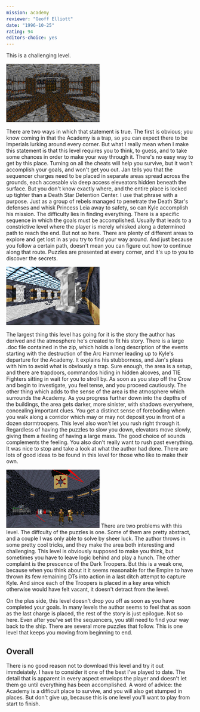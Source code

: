 ```yaml
---
mission: academy
reviewer: "Geoff Elliott"
date: "1996-10-25"
rating: 94
editors-choice: yes
---
```


This is a challenging level. 

![Academy screenshot #1](./academy1.png "One of the deep access elevators is located near the sewer system; but where is it?")

There are two ways in which that statement is true. The first is obvious; you know coming in that the Academy is a trap, so you can expect there to be Imperials lurking around every corner. But what I really mean when I make this statement is that this level requires you to think, to guess, and to take some chances in order to make your way through it. There's no easy way to get by this place. Turning on all the cheats will help you survive, but it won't accomplish your goals, and won't get you out. Jan tells you that the sequencer charges need to be placed in separate areas spread across the grounds, each accesable via deep access eleveators hidden beneath the surface. But you don't know exactly where, and the entire place is locked up tighter than a Death Star Detention Center.
I use that phrase with a purpose. Just as a group of rebels managed to penetrate the Death Star's defenses and whisk Princess Leia away to safety, so can Kyle accomplish his mission. The difficulty lies in finding everything. There is a specific sequence in which the goals must be accomplished. Usually that leads to a constrictive level where the player is merely whisked along a determined path to reach the end. But not so here. There are plenty of different areas to explore and get lost in as you try to find your way around. And just because you follow a certain path, doesn't mean you can figure out how to continue along that route. Puzzles are presented at every corner, and it's up to you to discover the secrets.

![Academy screenshot #2](./academy2.png "The choice of textures and attention to details (note the shading) is what really makes the Academy come to life.")

The largest thing this level has going for it is the story the author has derived and the atmosphere he's created to fit his story. There is a large .doc file contained in the zip, which holds a long description of the events starting with the destruction of the Arc Hammer leading up to Kyle's departure for the Academy. It explains his stubborness, and Jan's pleas with him to avoid what is obviously a trap. Sure enough, the area is a setup, and there are trapdoors, commandos hiding in hidden alcoves, and TIE Fighters sitting in wait for you to stroll by. As soon as you step off the Crow and begin to investigate, you feel tense, and you proceed cautiously. The other thing which adds to the sense of the area is the atmosphere which surrounds the Academy. As you progress further down into the depths of the buildings, the area gets darker, more sinister, with shadows everywhere, concealing important clues. You get a distinct sense of foreboding when you walk along a corridor which may or may not deposit you in front of a dozen stormtroopers. This level also won't let you rush right through it. Regardless of having the puzzles to slow you down, elevators move slowly, giving them a feeling of having a large mass. The good choice of sounds complements the feeling. You also don't really want to rush past everything. It was nice to stop and take a look at what the author had done. There are lots of good ideas to be found in this level for those who like to make their own.


![Academy screenshot #3](./academy3.png "The Imperials throw everything at you in a last ditch effort to stop your plans to destroy the Academy.")
There are two problems with this level. The diffculty of the puzzles is one. Some of them are pretty abstract, and a couple I was only able to solve by sheer luck. The author throws in some pretty cool tricks, and they make the area both interesting and challenging. This level is obviously supposed to make you think, but sometimes you have to leave logic behind and play a hunch. The other complaint is the prescence of the Dark Troopers. But this is a weak one, because when you think about it it seems reasonable for the Empire to have thrown its few remaining DTs into action in a last ditch attempt to capture Kyle. And since each of the Troopers is placed in a key area which otherwise would have felt vacant, it doesn't detract from the level.

On the plus side, this level doesn't drop you off as soon as you have completed your goals. In many levels the author seems to feel that as soon as the last charge is placed, the rest of the story is just epilogue. Not so here. Even after you've set the sequencers, you still need to find your way back to the ship. There are several more puzzles that follow. This is one level that keeps you moving from beginning to end.

## Overall

There is no good reason not to download this level and try it out immdeiately. I have to consider it one of the best I've played to date. The detail that is apparent in every aspect envelops the player and doesn't let them go until everything has been accomplished. A word of advice: the Academy is a difficult place to survive, and you will also get stumped in places. But don't give up, because this is one level you'll want to play from start to finish.